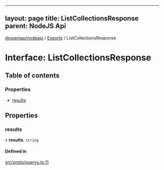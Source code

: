 
---
layout: page
title: ListCollectionsResponse
parent: NodeJS Api
---
[@openiap/nodeapi](../README.md) / [Exports](../modules.md) / ListCollectionsResponse

# Interface: ListCollectionsResponse

## Table of contents

### Properties

- [results](ListCollectionsResponse.md#results)

## Properties

### results

• **results**: `string`

#### Defined in

[src/proto/querys.ts:11](https://github.com/openiap/nodeapi/blob/a6b5438/src/proto/querys.ts#L11)
